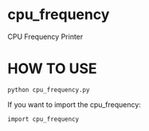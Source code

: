 # cpu_frequency
CPU Frequency Printer
# HOW TO USE
```python3
python cpu_frequency.py
```
If you want to import the cpu_frequency:
```python3
import cpu_frequency
```
